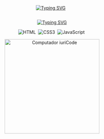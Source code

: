 <div align="center">
<a href="https://git.io/typing-svg"><img src="https://readme-typing-svg.herokuapp.com?font=Righteous&weight=700&size=35&pause=1000&color=228B22&background=FFFFFF00&center=true&vCenter=true&width=700&lines=Game+Snake;Jogo+da+Cobra" alt="Typing SVG" /></a>
&nbsp;
</div>

##
<div align="center">
  
<a  align="center" href="https://git.io/typing-svg"><img src="https://readme-typing-svg.herokuapp.com?font=Righteous&weight=700&size=35&pause=1000&color=228B22&background=FFFFFF00&center=true&vCenter=true&width=435&lines=Utilized+languages;Linguagens+utilizadas"     alt="Typing SVG" /></a>
 
  ![HTML](https://img.shields.io/badge/HTML5-E34F26?style=for-the-badge&logo=html5&logoColor=white)&nbsp;
  ![CSS3](https://img.shields.io/badge/css3-%231572B6.svg?style=for-the-badge&logo=css3&logoColor=white)&nbsp;
  ![JavaScript](https://img.shields.io/badge/JavaScript-F7DF1E?style=for-the-badge&logo=javascript&logoColor=black)&nbsp;
  
  <img src="https://github.com/LuciusPinhal/Game_Snake/assets/106531308/25366b5f-5228-4e59-bbcb-542b6d974af6"
         alt="Computador iuriCode"
         width="300px"
    >

</div>



